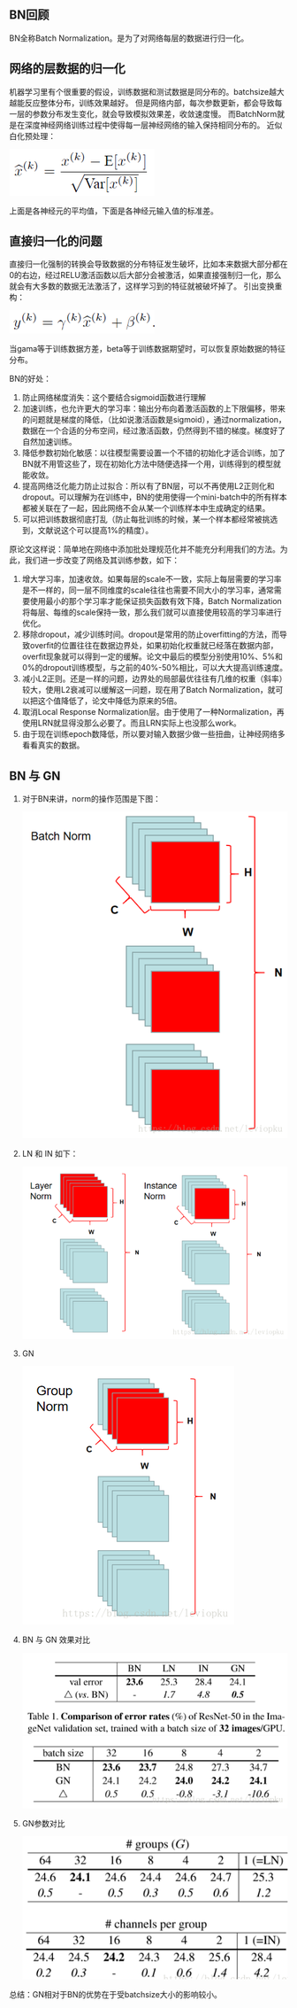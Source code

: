 ## BN回顾
BN全称Batch Normalization。是为了对网络每层的数据进行归一化。
## 网络的层数据的归一化
机器学习里有个很重要的假设，训练数据和测试数据是同分布的。batchsize越大越能反应整体分布，训练效果越好。
但是网络内部，每次参数更新，都会导致每一层的参数分布发生变化，就会导致模拟效果差，收敛速度慢。
而BatchNorm就是在深度神经网络训练过程中使得每一层神经网络的输入保持相同分布的。
近似白化预处理：

![img_16.png](../img/BN1.png)

上面是各神经元的平均值，下面是各神经元输入值的标准差。
## 直接归一化的问题
直接归一化强制的转换会导致数据的分布特征发生破坏，比如本来数据大部分都在0的右边，经过RELU激活函数以后大部分会被激活，如果直接强制归一化，那么就会有大多数的数据无法激活了，这样学习到的特征就被破坏掉了。
引出变换重构：

![img_16.png](../img/BN2.png)

当gama等于训练数据方差，beta等于训练数据期望时，可以恢复原始数据的特征分布。

BN的好处：
1. 防止网络梯度消失：这个要结合sigmoid函数进行理解
2. 加速训练，也允许更大的学习率：输出分布向着激活函数的上下限偏移，带来的问题就是梯度的降低，（比如说激活函数是sigmoid），通过normalization，数据在一个合适的分布空间，经过激活函数，仍然得到不错的梯度。梯度好了自然加速训练。
3. 降低参数初始化敏感：以往模型需要设置一个不错的初始化才适合训练，加了BN就不用管这些了，现在初始化方法中随便选择一个用，训练得到的模型就能收敛。
4. 提高网络泛化能力防止过拟合：所以有了BN层，可以不再使用L2正则化和dropout。可以理解为在训练中，BN的使用使得一个mini-batch中的所有样本都被关联在了一起，因此网络不会从某一个训练样本中生成确定的结果。
5. 可以把训练数据彻底打乱（防止每批训练的时候，某一个样本都经常被挑选到，文献说这个可以提高1%的精度）。

原论文这样说：简单地在网络中添加批处理规范化并不能充分利用我们的方法。为此，我们进一步改变了网络及其训练参数，如下：
1. 增大学习率，加速收敛。如果每层的scale不一致，实际上每层需要的学习率是不一样的，同一层不同维度的scale往往也需要不同大小的学习率，通常需要使用最小的那个学习率才能保证损失函数有效下降，Batch Normalization将每层、每维的scale保持一致，那么我们就可以直接使用较高的学习率进行优化。
2. 移除dropout，减少训练时间。dropout是常用的防止overfitting的方法，而导致overfit的位置往往在数据边界处，如果初始化权重就已经落在数据内部，overfit现象就可以得到一定的缓解。论文中最后的模型分别使用10%、5%和0%的dropout训练模型，与之前的40%-50%相比，可以大大提高训练速度。
3. 减小L2正则。还是一样的问题，边界处的局部最优往往有几维的权重（斜率）较大，使用L2衰减可以缓解这一问题，现在用了Batch Normalization，就可以把这个值降低了，论文中降低为原来的5倍。
4. 取消Local Response Normalization层。由于使用了一种Normalization，再使用LRN就显得没那么必要了。而且LRN实际上也没那么work。
5. 由于现在训练epoch数降低，所以要对输入数据少做一些扭曲，让神经网络多看看真实的数据。

## BN 与 GN
1. 对于BN来讲，norm的操作范围是下图：
   
    ![img.png](../img/BNnorm.png)
2. LN 和 IN 如下：
   
    ![img_16.png](../img/LN_INnorm.png)
3. GN
   
    ![img_17.png](../img/GNnorm.png)
   
4. BN 与 GN 效果对比
   
    ![img_18.png](../img/GN2.png)
    ![img_20.png](../img/GN4.png)
5. GN参数对比
   
    ![img_19.png](../img/GN3.png)

总结：GN相对于BN的优势在于受batchsize大小的影响较小。